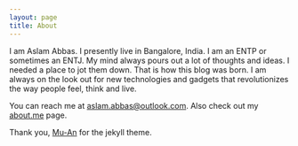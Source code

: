 ```yaml
---
layout: page
title: About
---
```


I am Aslam Abbas. I presently live in Bangalore, India. I am an ENTP or sometimes an ENTJ. My mind always pours out a lot of thoughts and ideas. I needed a place to jot them down. That is how this blog was born. I am always on the look out for new technologies and gadgets that revolutionizes the way people feel, think and live. 

<!--
###What's your passion? 

This is the most haunting question, isn't it? It was an Independence day. I was in my 8th grade and standing along with my classmates in the school assembly line under the hot sun. The Chief guest of the day was delivering his speech. I listened to every heard he said. At one point, he said, "If you don't know what your passion is, you will never succeed in life, you will never be happy." The picture is still very clear. The old man's voice still echoes in my ear.  My passion has always been helping other people and I am true believer of Islam. My happiness lies in the happiness of others. 

-->




You can reach me at [aslam.abbas@outlook.com](mail:aslam.abbas@outlook.com). Also check out my [about.me](http://about.me/aslamabbas) page. 

Thank you, [Mu-An](http://muan.co) for the jekyll theme. 
